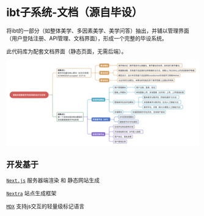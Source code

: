 # ibt子系统-文档（源自毕设）

将ibt的一部分（如整体美学、多因素美学、美学问答）抽出，并辅以管理界面（用户登陆注册、API管理、文档界面），形成一个完整的毕设系统。

此代码库为配套文档界面（静态页面，无需后端）。

![](./readme-asset/full-subsystem.png)

## 开发基于

[`Next.js`](https://nextjs.org/) 服务器端渲染 和 静态网站生成

[`Nextra`](https://nextra.site/) 站点生成框架

[`MDX`](https://mdxjs.com/) 支持js交互的轻量级标记语言